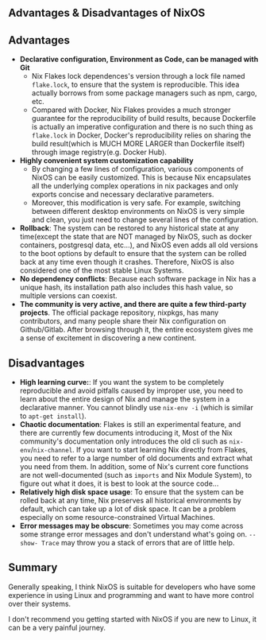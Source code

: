 ## Advantages & Disadvantages of NixOS


## Advantages

- **Declarative configuration, Environment as Code, can be managed with Git**
  - Nix Flakes lock dependences's version through a lock file named `flake.lock`, to ensure that the system is reproducible. This idea actually borrows from some package managers such as npm, cargo, etc.
  - Compared with Docker, Nix Flakes provides a much stronger guarantee for the reproducibility of build results, because Dockerfile is actually an imperative configuration and there is no such thing as `flake.lock` in Docker, Docker's reproducibility relies on sharing the build result(which is MUCH MORE LARGER than Dockerfile itself) through image registry(e.g. Docker Hub).
- **Highly convenient system customization capability**
  - By changing a few lines of configuration, various components of NixOS can be easily customized. This is because Nix encapsulates all the underlying complex operations in nix packages and only exports concise and necessary declarative parameters.
  - Moreover, this modification is very safe. For example, switching between different desktop environments on NixOS is very simple and clean, you just need to change several lines of the configuration.
- **Rollback**: The system can be restored to any historical state at any time(except the state that are NOT managed by NixOS, such as docker containers, postgresql data, etc...), and NixOS even adds all old versions to the boot options by default to ensure that the system can be rolled back at any time even though it crashes. Therefore, NixOS is also considered one of the most stable Linux Systems.
- **No dependency conflicts**: Because each software package in Nix has a unique hash, its installation path also includes this hash value, so multiple versions can coexist.
- **The community is very active, and there are quite a few third-party projects**. The official package repository, nixpkgs, has many contributors, and many people share their Nix configuration on Github/Gitlab. After browsing through it, the entire ecosystem gives me a sense of excitement in discovering a new continent.


## Disadvantages

- **High learning curve:**: If you want the system to be completely reproducible and avoid pitfalls caused by improper use, you need to learn about the entire design of Nix and manage the system in a declarative manner. You cannot blindly use `nix-env -i` (which is similar to `apt-get install`).
- **Chaotic documentation**: Flakes is still an experimental feature, and there are currently few documents introducing it, Most of the Nix community's documentation only introduces the old cli such as `nix-env`/`nix-channel`. If you want to start learning Nix directly from Flakes, you need to refer to a large number of old documents and extract what you need from them. In addition, some of Nix's current core functions are not well-documented (such as `imports` and Nix Module System), to figure out what it does, it is best to look at the source code...
- **Relatively high disk space usage**: To ensure that the system can be rolled back at any time, Nix preserves all historical environments by default, which can take up a lot of disk space. It can be a problem especially on some resource-constrained Virtual Machines.
- **Error messages may be obscure**: Sometimes you may come across some strange error messages and don't understand what's going on. 
`--show- Trace` may throw you a stack of errors that are of little help.


## Summary

Generally speaking, I think NixOS is suitable for developers who have some experience in using Linux and programming and want to have more control over their systems.

I don't recommend you getting started with NixOS if you are new to Linux, it can be a very painful journey.
